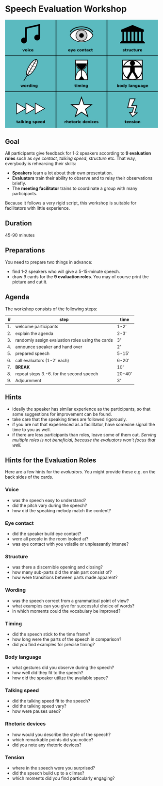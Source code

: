 
# Speech Evaluation Workshop

![9 Evaluation Roles](9evaluation_roles.png)

## Goal

All participants give feedback for 1-2 speakers according to **9 evaluation roles** such as *eye contact*, *talking speed*, *structure* etc. That way, everybody is rehearsing their skills:

* **Speakers** learn a lot about their own presentation.
* **Evaluators** train their ability to observe and to relay their observations briefly.
* The **meeting facilitator** trains to coordinate a group with many participants.

Because it follows a very rigid script, this workshop is suitable for facilitators with little experience.

## Duration

45-90 minutes


## Preparations

You need to prepare two things in advance:

* find 1-2 speakers who will give a 5-15-minute speech.
* draw 9 cards for the **9 evaluation roles**. You may of course print the picture and cut it.


## Agenda

The workshop consists of the following steps:

| #  | step | time |
|----|---------|------|
| 1. | welcome participants | 1-2' |
| 2. | explain the agenda | 2-3' |
| 3. | randomly assign evaluation roles using the cards | 3' |
| 4. | announce speaker and hand over | 2' |
| 5. | prepared speech | 5-15' |
| 6. | call evaluators (1-2' each) | 6-20' |
| 7. | **BREAK** | 10' |
| 8. | repeat steps 3.-6. for the second speech | 20-40' |
| 9. | Adjournment | 3' |


## Hints

* ideally the speaker has similar experience as the participants, so that some suggestions for improvement can be found.
* take care that the speaking times are followed rigorously.
* if you are not that experienced as a facilitator, have someone signal the time to you as well.
* if there are less participants than roles, leave some of them out. *Serving multiple roles is not beneficial, because the evaluators won't focus that well.*


## Hints for the Evaluation Roles

Here are a few hints for the *evaluators*. You might provide these e.g. on the back sides of the cards.

### Voice

* was the speech easy to understand?
* did the pitch vary during the speech?
* how did the speaking melody match the content?

### Eye contact

* did the speaker build eye contact?
* were all people in the room looked at?
* was eye contact with you volatile or unpleasantly intense?

### Structure

* was there a discernible opening and closing?
* how many sub-parts did the main part consist of?
* how were transitions between parts made apparent?

### Wording

* was the speech correct from a grammatical point of view?
* what examples can you give for successful choice of words?
* in which moments could the vocabulary be improved?

### Timing

* did the speech stick to the time frame?
* how long were the parts of the speech in comparison?
* did you find examples for precise timing?

### Body language

* what gestures did you observe during the speech?
* how well did they fit to the speech?
* how did the speaker utilize the available space?

### Talking speed

* did the talking speed fit to the speech?
* did the talking speed vary?
* how were pauses used?

### Rhetoric devices

* how would you describe the style of the speech?
* which remarkable points did you notice?
* did you note any rhetoric devices?

### Tension

* where in the speech were you surprised?
* did the speech build up to a climax?
* which moments did you find particularly engaging?
